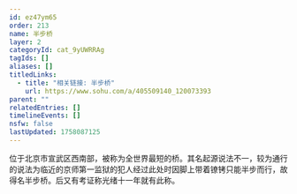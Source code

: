 ```yaml
---
id: ez47ym65
order: 213
name: 半步桥
layer: 2
categoryId: cat_9yUWRRAg
tagIds: []
aliases: []
titledLinks:
  - title: "相关链接: 半步桥"
    url: https://www.sohu.com/a/405509140_120073393
parent: ""
relatedEntries: []
timelineEvents: []
nsfw: false
lastUpdated: 1758087125
---
```


位于北京市宣武区西南部，被称为全世界最短的桥。其名起源说法不一，较为通行的说法为临近的京师第一监狱的犯人经过此处时因脚上带着镣铐只能半步而行，故得名半步桥。后又有考证称光绪十一年就有此称。